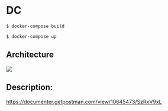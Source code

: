 # DC

```$ docker-compose build```

```$ docker-compose up```

## Architecture
![](architecture.png)


## Description:
https://documenter.getpostman.com/view/10645473/SzRxV9xL
